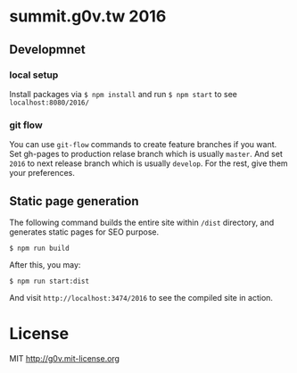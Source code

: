 # summit.g0v.tw 2016

## Developmnet

### local setup

Install packages via `$ npm install` and run `$ npm start` to see `localhost:8080/2016/`

### git flow

You can use `git-flow` commands to create feature branches if you want.
Set gh-pages to production relase branch which is usually `master`.
And set `2016` to next release branch which is usually `develop`.
For the rest, give them your preferences.

## Static page generation

The following command builds the entire site within `/dist` directory, and generates static pages for SEO purpose.

```
$ npm run build
```

After this, you may:

```
$ npm run start:dist
```

And visit `http://localhost:3474/2016` to see the compiled site in action.

# License

MIT http://g0v.mit-license.org
